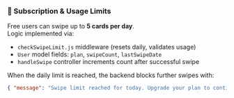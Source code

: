 ### 🧩 Subscription & Usage Limits

Free users can swipe up to **5 cards per day**.  
Logic implemented via:

- `checkSwipeLimit.js` middleware (resets daily, validates usage)
- `User` model fields: `plan`, `swipeCount`, `lastSwipeDate`
- `handleSwipe` controller increments count after successful swipe

When the daily limit is reached, the backend blocks further swipes with:

```json
{ "message": "Swipe limit reached for today. Upgrade your plan to continue." }
```
